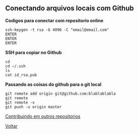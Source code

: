 ## Conectando arquivos locais com Github
**Codigos para conectar com repositorio online**
```
ssh-keygen -t rsa -b 4096 -C "email@email.com"
ENTER
ENTER
ENTER
```

**SSH para copiar no Github**
```
cd
cd ~/.ssh
ls
cat id_rsa.pub
```

**Passando as coisas do github para o git local**
```
git remote add origin git@github.com:blablablabla
git remote
git remote -v
git push -u origin master
```

[Contribuindo em outros repositorios](https://github.com/mayktu/git-github/blob/master/misc/contrib.md)

[Voltar](https://github.com/mayktu/git-github)